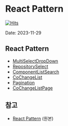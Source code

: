 # React Pattern

[![Hits](https://hits.seeyoufarm.com/api/count/incr/badge.svg?url=https%3A%2F%2Fgithub.com%2Fspectra-study%2Fstudy-log&count_bg=%2379C83D&title_bg=%23555555&icon=&icon_color=%23E7E7E7&title=hits&edge_flat=false)](https://hits.seeyoufarm.com)

Date: 2023-11-29

## React Pattern

- [MultiSelectDropDown](https://frill-grip-2ef.notion.site/MultiSelectDropDown-46383e84f3ff486c8c61a39f9d886915)
- [RepositorySelect](https://frill-grip-2ef.notion.site/RepositorySelect-572aeaea20ff405bb56aca6308e175be)
- [ComponentListSearch](https://frill-grip-2ef.notion.site/ComponentListSearch-ced7662fc291445bb6b3e5c733e41fb1)
- [CoChangeList](https://frill-grip-2ef.notion.site/CoChangeList-ff65f5fd634d4ae688f1304fff7f114f)
- [Pagination](https://frill-grip-2ef.notion.site/Pagination-f6a9afaf1b784335975f0439569eff52)
- [CoChangeListPage](https://frill-grip-2ef.notion.site/CoChangeListPage-1dfff6b71f9c4e0a849ffe0183a312d4)

## 참고
- [React Pattern](https://frill-grip-2ef.notion.site/React-Pattern-c37b41c84a2e4b399dda29ce74c5afb5) (원본)
